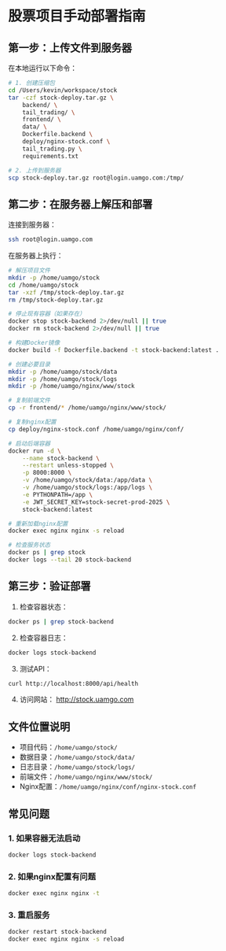 # 股票项目手动部署指南

## 第一步：上传文件到服务器

在本地运行以下命令：

```bash
# 1. 创建压缩包
cd /Users/kevin/workspace/stock
tar -czf stock-deploy.tar.gz \
    backend/ \
    tail_trading/ \
    frontend/ \
    data/ \
    Dockerfile.backend \
    deploy/nginx-stock.conf \
    tail_trading.py \
    requirements.txt

# 2. 上传到服务器
scp stock-deploy.tar.gz root@login.uamgo.com:/tmp/
```

## 第二步：在服务器上解压和部署

连接到服务器：
```bash
ssh root@login.uamgo.com
```

在服务器上执行：
```bash
# 解压项目文件
mkdir -p /home/uamgo/stock
cd /home/uamgo/stock
tar -xzf /tmp/stock-deploy.tar.gz
rm /tmp/stock-deploy.tar.gz

# 停止现有容器（如果存在）
docker stop stock-backend 2>/dev/null || true
docker rm stock-backend 2>/dev/null || true

# 构建Docker镜像
docker build -f Dockerfile.backend -t stock-backend:latest .

# 创建必要目录
mkdir -p /home/uamgo/stock/data
mkdir -p /home/uamgo/stock/logs
mkdir -p /home/uamgo/nginx/www/stock

# 复制前端文件
cp -r frontend/* /home/uamgo/nginx/www/stock/

# 复制nginx配置
cp deploy/nginx-stock.conf /home/uamgo/nginx/conf/

# 启动后端容器
docker run -d \
    --name stock-backend \
    --restart unless-stopped \
    -p 8000:8000 \
    -v /home/uamgo/stock/data:/app/data \
    -v /home/uamgo/stock/logs:/app/logs \
    -e PYTHONPATH=/app \
    -e JWT_SECRET_KEY=stock-secret-prod-2025 \
    stock-backend:latest

# 重新加载nginx配置
docker exec nginx nginx -s reload

# 检查服务状态
docker ps | grep stock
docker logs --tail 20 stock-backend
```

## 第三步：验证部署

1. 检查容器状态：
```bash
docker ps | grep stock-backend
```

2. 检查容器日志：
```bash
docker logs stock-backend
```

3. 测试API：
```bash
curl http://localhost:8000/api/health
```

4. 访问网站：
http://stock.uamgo.com

## 文件位置说明

- 项目代码：`/home/uamgo/stock/`
- 数据目录：`/home/uamgo/stock/data/`
- 日志目录：`/home/uamgo/stock/logs/`
- 前端文件：`/home/uamgo/nginx/www/stock/`
- Nginx配置：`/home/uamgo/nginx/conf/nginx-stock.conf`

## 常见问题

### 1. 如果容器无法启动
```bash
docker logs stock-backend
```

### 2. 如果nginx配置有问题
```bash
docker exec nginx nginx -t
```

### 3. 重启服务
```bash
docker restart stock-backend
docker exec nginx nginx -s reload
```
